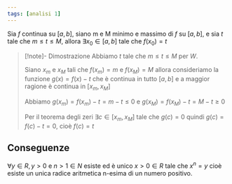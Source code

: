 ```yaml
---
tags: [analisi 1]
---
```

Sia $f$ continua su $[a,b]$, siano m e M minimo e massimo di $f$ su $[a,b]$, e sia $t$ tale che $m\leq t\leq M$, allora $\exists {x_{0}} \in {[a,b]}$ tale che $f(x_{0})=t$

>[!note]- Dimostrazione
>Abbiamo $t$ tale che $m\leq t\leq M$ per $W$.
>
>Siano $x_{m}$ e $x_{M}$ tali che $f(x_{m})=m$ e $f(x_{M})=M$ allora consideriamo la funzione $g(x)=f(x)-t$ che è continua in tutto $[a,b]$ e a maggior ragione è continua in $[x_{m},x_{M}]$
>
>Abbiamo $g(x_{m})=f(x_{m})-t=m-t\leq 0$ e $g(x_{M})=f(x_{M})-t=M-t\geq 0$
>
>Per il teorema degli zeri $\exists {c} \in {[x_{m},x_{M}]}$ tale che $g(c)=0$ quindi $g(c)=f(c)-t=0$, cioè $f(c)=t$

## Conseguenze

$\forall {y} \in {R},y>0$ e $n>1 \in N$ esiste ed è unico $x>0 \in R$ tale che $x^n=y$ cioè esiste un unica radice aritmetica n-esima di un numero positivo.
